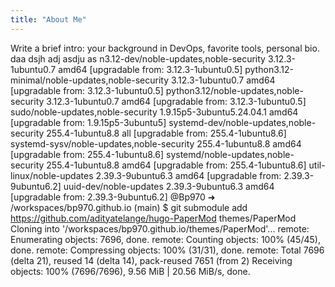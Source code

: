 ```yaml
---
title: "About Me"
---
```

Write a brief intro: your background in DevOps, favorite tools, personal bio.
daa 
dsjh adj asdju
as n3.12-dev/noble-updates,noble-security 3.12.3-1ubuntu0.7 amd64 [upgradable from: 3.12.3-1ubuntu0.5]
python3.12-minimal/noble-updates,noble-security 3.12.3-1ubuntu0.7 amd64 [upgradable from: 3.12.3-1ubuntu0.5]
python3.12/noble-updates,noble-security 3.12.3-1ubuntu0.7 amd64 [upgradable from: 3.12.3-1ubuntu0.5]
sudo/noble-updates,noble-security 1.9.15p5-3ubuntu5.24.04.1 amd64 [upgradable from: 1.9.15p5-3ubuntu5]
systemd-dev/noble-updates,noble-security 255.4-1ubuntu8.8 all [upgradable from: 255.4-1ubuntu8.6]
systemd-sysv/noble-updates,noble-security 255.4-1ubuntu8.8 amd64 [upgradable from: 255.4-1ubuntu8.6]
systemd/noble-updates,noble-security 255.4-1ubuntu8.8 amd64 [upgradable from: 255.4-1ubuntu8.6]
util-linux/noble-updates 2.39.3-9ubuntu6.3 amd64 [upgradable from: 2.39.3-9ubuntu6.2]
uuid-dev/noble-updates 2.39.3-9ubuntu6.3 amd64 [upgradable from: 2.39.3-9ubuntu6.2]
@Bp970 ➜ /workspaces/bp970.github.io (main) $ git submodule add https://github.com/adityatelange/hugo-PaperMod themes/PaperMod
Cloning into '/workspaces/bp970.github.io/themes/PaperMod'...
remote: Enumerating objects: 7696, done.
remote: Counting objects: 100% (45/45), done.
remote: Compressing objects: 100% (31/31), done.
remote: Total 7696 (delta 21), reused 14 (delta 14), pack-reused 7651 (from 2)
Receiving objects: 100% (7696/7696), 9.56 MiB | 20.56 MiB/s, done.